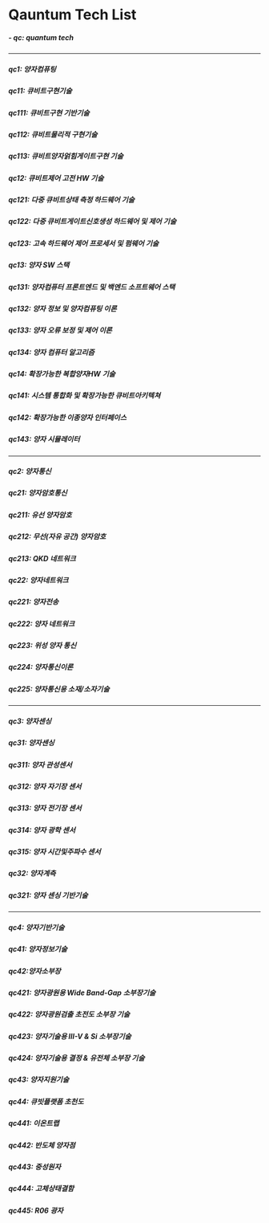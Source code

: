 # Qauntum Tech List

##### - qc: quantum tech
------------------------------------------------
##### qc1: 양자컴퓨팅
##### qc11: 큐비트구현기술 
##### qc111: 큐비트구현 기반기술
##### qc112: 큐비트물리적 구현기술
##### qc113: 큐비트양자얽힘게이트구현 기술

##### qc12: 큐비트제어 고전 HW 기술
##### qc121: 다중 큐비트상태 측정 하드웨어 기술 
##### qc122: 다중 큐비트게이트신호생성 하드웨어 및 제어 기술
##### qc123: 고속 하드웨어 제어 프로세서 및 펌웨어 기술

##### qc13: 양자 SW 스택
##### qc131: 양자컴퓨터 프론트엔드 및 백엔드 소프트웨어 스택 
##### qc132: 양자 정보 및 양자컴퓨팅 이론
##### qc133: 양자 오류 보정 및 제어 이론
##### qc134: 양자 컴퓨터 알고리즘

##### qc14: 확장가능한 복합양자HW 기술
##### qc141: 시스템 통합화 및 확장가능한 큐비트아키텍쳐 
##### qc142: 확장가능한 이종양자 인터페이스
##### qc143: 양자 시뮬레이터
------------------------------------------------
##### qc2: 양자통신
##### qc21: 양자암호통신
##### qc211: 유선 양자암호
##### qc212: 무선(자유 공간) 양자암호
##### qc213: QKD 네트워크

##### qc22: 양자네트워크
##### qc221: 양자전송
##### qc222: 양자 네트워크
##### qc223: 위성 양자 통신
##### qc224: 양자통신이론
##### qc225: 양자통신용 소재/소자기술
------------------------------------------------
##### qc3: 양자센싱
##### qc31: 양자센싱
##### qc311: 양자 관성센서
##### qc312: 양자 자기장 센서
##### qc313: 양자 전기장 센서
##### qc314: 양자 광학 센서
##### qc315: 양자 시간및주파수 센서

##### qc32: 양자계측
##### qc321: 양자 센싱 기반기술
------------------------------------------------
##### qc4: 양자기반기술	
##### qc41: 양자정보기술	
##### qc42:양자소부장	
##### qc421: 양자광원용 Wide Band-Gap 소부장기술
##### qc422: 양자광원검출 초전도 소부장 기술
##### qc423: 양자기술용 III-V & Si 소부장기술
##### qc424: 양자기술용 결정 & 유전체 소부장 기술
##### qc43: 양자지원기술	
##### qc44: 큐빗플랫폼	초천도
##### qc441: 이온트랩
##### qc442: 반도체 양자점
##### qc443: 중성원자
##### qc444: 고체상태결함
##### qc445: R06 광자
